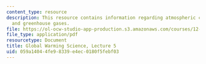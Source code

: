 ```yaml
---
content_type: resource
description: This resource contains information regarding atmospheric composition
  and greenhouse gases.
file: https://ol-ocw-studio-app-production.s3.amazonaws.com/courses/12-340-global-warming-science-spring-2012/059a14044fe98339e4ec0180f5febf03_MIT12_340S12_lec5.pdf
file_type: application/pdf
resourcetype: Document
title: Global Warming Science, Lecture 5
uid: 059a1404-4fe9-8339-e4ec-0180f5febf03
---
```

